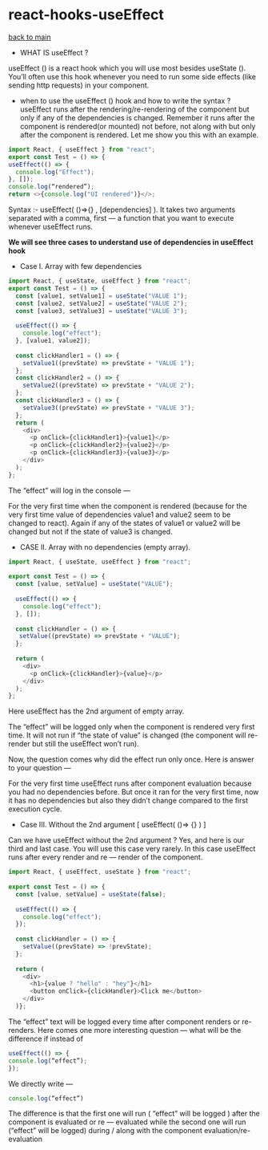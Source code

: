 # react-hooks-useEffect
[back to main](./README.md)

- WHAT IS useEffect ?

useEffect () is a react hook which you will use most besides useState (). You’ll often use this hook whenever you need to run some side effects (like sending http requests) in your component. 


- when to use the useEffect () hook and how to write the syntax ? 
useEffect runs after the rendering/re-rendering of the component but only if any of the dependencies is changed. Remember it runs after the component is rendered(or mounted) not before, not along with but only after the component is rendered. Let me show you this with an example.

```js
import React, { useEffect } from "react";
export const Test = () => {
useEffect(() => {
  console.log("Effect");
}, []);
console.log(“rendered”);
return <>{console.log("UI rendered")}</>;

```
Syntax :- useEffect( ()=>{} , [dependencies] ). It takes two arguments separated with a comma, first — a function that you want to execute whenever useEffect runs.


**We will see three cases to understand use of dependencies in useEffect hook**


- Case I. Array with few dependencies 

```js
import React, { useState, useEffect } from "react";
export const Test = () => {
  const [value1, setValue1] = useState("VALUE 1");
  const [value2, setValue2] = useState("VALUE 2");
  const [value3, setValue3] = useState("VALUE 3");
 
  useEffect(() => {
    console.log("effect");
  }, [value1, value2]);
 
  const clickHandler1 = () => {
    setValue1((prevState) => prevState + "VALUE 1");
  };
  const clickHandler2 = () => {
    setValue2((prevState) => prevState + "VALUE 2");
  };
  const clickHandler3 = () => {
    setValue3((prevState) => prevState + "VALUE 3");
  };
  return (
    <div>
      <p onClick={clickHandler1}>{value1}</p>
      <p onClick={clickHandler2}>{value2}</p>
      <p onClick={clickHandler3}>{value3}</p>
    </div>
  );
};

```
The “effect” will log in the console —

For the very first time when the component is rendered (because for the very first time value of dependencies value1 and value2 seem to be changed to react).
Again if any of the states of value1 or value2 will be changed but not if the state of value3 is changed.


- CASE II. Array with no dependencies (empty array).

```js
import React, { useState, useEffect } from "react";
 
export const Test = () => {
  const [value, setValue] = useState("VALUE");
 
  useEffect(() => {
    console.log("effect");
  }, []);
 
  const clickHandler = () => {
   setValue((prevState) => prevState + "VALUE");
  };
  
  return (
    <div>
      <p onClick={clickHandler}>{value}</p>
    </div>
  );
};
```
Here useEffect has the 2nd argument of empty array.

The “effect” will be logged only when the component is rendered very first time. It will not run if “the state of value” is changed (the component will re-render but still the useEffect won’t run).

Now, the question comes why did the effect run only once. Here is answer to your question —

For the very first time useEffect runs after component evaluation because you had no dependencies before. But once it ran for the very first time, now it has no dependencies but also they didn’t change compared to the first execution cycle.

- Case III. Without the 2nd argument [ useEffect( ()=> {} ) ]

Can we have useEffect without the 2nd argument ? Yes, and here is our third and last case. You will use this case very rarely. In this case useEffect runs after every render and re — render of the component.

```js
import React, { useEffect, useState } from "react";
 
export const Test = () => {
  const [value, setValue] = useState(false);
 
  useEffect(() => {
    console.log("effect");
  });
 
  const clickHandler = () => {
    setValue((prevState) => !prevState);
  };
 
  return (
    <div>
      <h1>{value ? "hello" : "hey"}</h1>
      <button onClick={clickHandler}>Click me</button>
    </div>
  )};
  ```
  The “effect” text will be logged every time after component renders or re-renders. Here comes one more interesting question — what will be the difference if instead of

```js
useEffect(() => {
console.log(“effect”);
});
```
We directly write —
```js
console.log(“effect”)

```
The difference is that the first one will run ( “effect” will be logged ) after the component is evaluated or re — evaluated while the second one will run (“effect” will be logged) during / along with the component evaluation/re-evaluation


